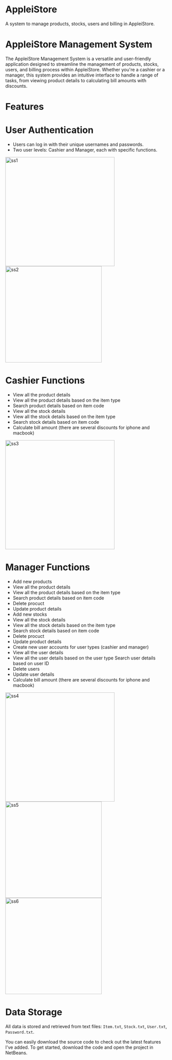 # AppleiStore
A system to manage products, stocks, users and billing in AppleiStore.

# AppleiStore Management System

The AppleiStore Management System is a versatile and user-friendly application designed to streamline the management of products, stocks, users, and billing process within AppleiStore. Whether you're a cashier or a manager, this system provides an intuitive interface to handle a range of tasks, from viewing product details to calculating bill amounts with discounts.

# Features

# User Authentication

- Users can log in with their unique usernames and passwords.
- Two user levels: Cashier and Manager, each with specific functions.
  
<img width="340" alt="ss1" src="https://github.com/MMNLakna/Apple-iStore/assets/136817118/7d87451e-c5bd-418a-b799-75647c580d2d">
<img width="300" alt="ss2" src="https://github.com/MMNLakna/Apple-iStore/assets/136817118/63e3af64-2517-49bd-abef-329a20e78fa9">

# Cashier Functions

- View all the product details
- View all the product details based on the item type
- Search product details based on item code
- View all the stock details
- View all the stock details based on the item type
- Search stock details based on item code
- Calculate bill amount (there are several discounts for iphone and macbook)

<img width="340" alt="ss3" src="https://github.com/MMNLakna/Apple-iStore/assets/136817118/33e745e3-8cdc-4682-8b1a-04b5ca441dde">

# Manager Functions

- Add new products
- View all the product details
- View all the product details based on the item type
- Search product details based on item code
- Delete procuct
- Update product details
- Add new stocks
- View all the stock details
- View all the stock details based on the item type
- Search stock details based on item code
- Delete procuct
- Update product details
- Create  new user accounts for user types (cashier and manager)
- View all the user details
- View all the user details based on the user type Search user details based on user ID
- Delete users
- Update user details
- Calculate bill amount (there are several discounts for iphone and macbook)
  
<img width="340" alt="ss4" src="https://github.com/MMNLakna/Apple-iStore/assets/136817118/6abe9448-2c2c-444c-95e7-e36368ba35d9">
<img width="300" alt="ss5" src="https://github.com/MMNLakna/Apple-iStore/assets/136817118/1d8cb58e-2341-4eae-85b5-d0737c769aeb">
<img width="300" alt="ss6" src="https://github.com/MMNLakna/Apple-iStore/assets/136817118/fe323620-f47e-4570-8cd3-a5660dc79af6">

# Data Storage

All data is stored and retrieved from text files: `Item.txt`, `Stock.txt`, `User.txt`, `Password.txt`.

You can easily download the source code to check out the latest features I've added. To get started, download the code and open the project in NetBeans. 




